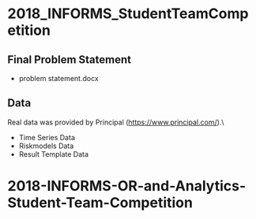 # 2018_INFORMS_StudentTeamCompetition

## Final Problem Statement 
- problem statement.docx

## Data
Real data was provided by Principal (https://www.principal.com/).\
- Time Series Data 
- Riskmodels Data
- Result Template Data
# 2018-INFORMS-OR-and-Analytics-Student-Team-Competition
